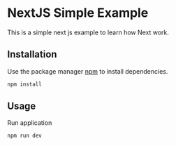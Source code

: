 # NextJS Simple Example

This is a simple next js example to learn how Next work.

## Installation

Use the package manager [npm](https://www.npmjs.com/) to install dependencies.

```bash
npm install
```

## Usage

Run application

```bash
npm run dev
```